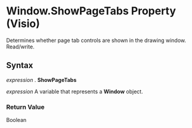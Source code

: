 
# Window.ShowPageTabs Property (Visio)

Determines whether page tab controls are shown in the drawing window. Read/write.


## Syntax

 _expression_ . **ShowPageTabs**

 _expression_ A variable that represents a **Window** object.


### Return Value

Boolean

